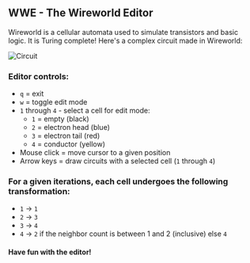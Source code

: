 ## WWE - The Wireworld Editor

Wireworld is a cellular automata used to simulate transistors and basic logic. It is Turing complete!
Here's a complex circuit made in Wireworld:

![Circuit](https://community.wolfram.com/c/portal/getImageAttachment?filename=AW567hgh1nop.gif&userId=11733)

### Editor controls:
- `q` = exit
- `w` = toggle edit mode
- `1` through `4` - select a cell for edit mode:
	- `1` = empty (black)
	- `2` = electron head (blue)
	- `3` = electron tail (red)
	- `4` = conductor (yellow)
- Mouse click = move cursor to a given position
- Arrow keys = draw circuits with a selected cell (`1` through `4`)

### For a given iterations, each cell undergoes the following transformation:
- `1` -> `1`
- `2` -> `3`
- `3` -> `4`
- `4` -> `2` if the neighbor count is between 1 and 2 (inclusive) else `4`

#### Have fun with the editor!